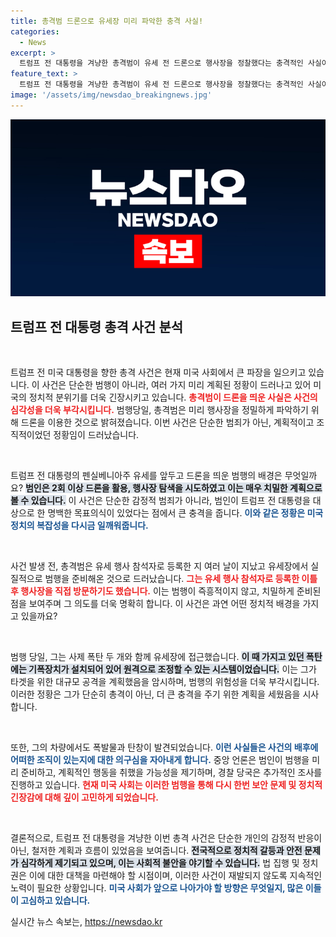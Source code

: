 ```yaml
---
title: 총격범 드론으로 유세장 미리 파악한 충격 사실!
categories:
  - News
excerpt: >
  트럼프 전 대통령을 겨냥한 총격범이 유세 전 드론으로 행사장을 정찰했다는 충격적인 사실이 드러났다. 범행 일정을 치밀하게 계획한 그의 위험한 음모가 밝혀지며, 미국 사회에 큰 파장을 일으키고 있다!
feature_text: >
  트럼프 전 대통령을 겨냥한 총격범이 유세 전 드론으로 행사장을 정찰했다는 충격적인 사실이 드러났다. 범행 일정을 치밀하게 계획한 그의 위험한 음모가 밝혀지며, 미국 사회에 큰 파장을 일으키고 있다!
image: '/assets/img/newsdao_breakingnews.jpg'
---
```


<p><img src="/assets/img/newsdao_breakingnews.jpg" alt="ontimetimes 속보" /></p>

<h2 data-ke-size="size26">트럼프 전 대통령 총격 사건 분석</h2>

<p data-ke-size="size16">&nbsp;</p>

<p>트럼프 전 미국 대통령을 향한 총격 사건은 현재 미국 사회에서 큰 파장을 일으키고 있습니다. 이 사건은 단순한 범행이 아니라, 여러 가지 미리 계획된 정황이 드러나고 있어 미국의 정치적 분위기를 더욱 긴장시키고 있습니다. <b><span style="color: #ee2323;">총격범이 드론을 띄운 사실은 사건의 심각성을 더욱 부각시킵니다.</span></b> 범행당일, 총격범은 미리 행사장을 정밀하게 파악하기 위해 드론을 이용한 것으로 밝혀졌습니다. 이번 사건은 단순한 범죄가 아닌, 계획적이고 조직적이었던 정황임이 드러났습니다.</p>

<p data-ke-size="size16">&nbsp;</p>

<p>트럼프 전 대통령의 펜실베니아주 유세를 앞두고 드론을 띄운 범행의 배경은 무엇일까요? <b><span style="background-color: #21538527;">범인은 2회 이상 드론을 활용, 행사장 탐색을 시도하였고 이는 매우 치밀한 계획으로 볼 수 있습니다.</span></b> 이 사건은 단순한 감정적 범죄가 아니라, 범인이 트럼프 전 대통령을 대상으로 한 명백한 목표의식이 있었다는 점에서 큰 충격을 줍니다. <b><span style="color: #1a5490;">이와 같은 정황은 미국 정치의 복잡성을 다시금 일깨워줍니다.</span></b></p>

<p data-ke-size="size16">&nbsp;</p>

<p>사건 발생 전, 총격범은 유세 행사 참석자로 등록한 지 여러 날이 지났고 유세장에서 실질적으로 범행을 준비해온 것으로 드러났습니다. <b><span style="color: #ee2323;">그는 유세 행사 참석자로 등록한 이틀 후 행사장을 직접 방문하기도 했습니다.</span></b> 이는 범행이 즉흥적이지 않고, 치밀하게 준비된 점을 보여주며 그 의도를 더욱 명확히 합니다. 이 사건은 과연 어떤 정치적 배경을 가지고 있을까요?</p>

<p data-ke-size="size16">&nbsp;</p>

<p>범행 당일, 그는 사제 폭탄 두 개와 함께 유세장에 접근했습니다. <b><span style="background-color: #21538527;">이 때 가지고 있던 폭탄에는 기폭장치가 설치되어 있어 원격으로 조정할 수 있는 시스템이었습니다.</span></b> 이는 그가 타겟을 위한 대규모 공격을 계획했음을 암시하며, 범행의 위험성을 더욱 부각시킵니다. 이러한 정황은 그가 단순히 총격이 아닌, 더 큰 충격을 주기 위한 계획을 세웠음을 시사합니다.</p>

<p data-ke-size="size16">&nbsp;</p>

<p>또한, 그의 차량에서도 폭발물과 탄창이 발견되었습니다. <b><span style="color: #1a5490;">이런 사실들은 사건의 배후에 어떠한 조직이 있는지에 대한 의구심을 자아내게 합니다.</span></b> 중앙 언론은 범인이 범행을 미리 준비하고, 계획적인 행동을 취했을 가능성을 제기하며, 경찰 당국은 추가적인 조사를 진행하고 있습니다. <b><span style="color: #ee2323;">현재 미국 사회는 이러한 범행을 통해 다시 한번 보안 문제 및 정치적 긴장감에 대해 깊이 고민하게 되었습니다.</span></b></p>

<p data-ke-size="size16">&nbsp;</p>

<p>결론적으로, 트럼프 전 대통령을 겨냥한 이번 총격 사건은 단순한 개인의 감정적 반응이 아닌, 철저한 계획과 흐름이 있었음을 보여줍니다. <b><span style="background-color: #21538527;">전국적으로 정치적 갈등과 안전 문제가 심각하게 제기되고 있으며, 이는 사회적 불안을 야기할 수 있습니다.</span></b> 법 집행 및 정치권은 이에 대한 대책을 마련해야 할 시점이며, 이러한 사건이 재발되지 않도록 지속적인 노력이 필요한 상황입니다. <b><span style="color: #1a5490;">미국 사회가 앞으로 나아가야 할 방향은 무엇일지, 많은 이들이 고심하고 있습니다.</span></b></p>
실시간 뉴스 속보는, <a href="https://newsdao.kr" rel="dofollow">https://newsdao.kr</a>


